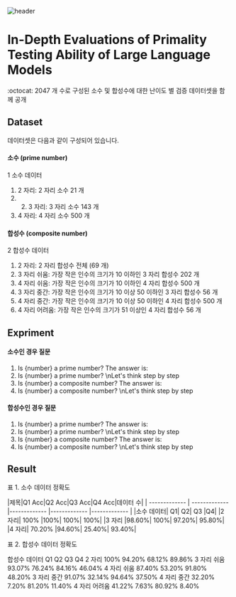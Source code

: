 ![header](https://capsule-render.vercel.app/api?type=transparent&color=white&height=200&section=header&text=HUMANE_LAB&animation=blink&fontSize=50&fontColor=d6ace6)

# In-Depth Evaluations of Primality Testing Ability of Large Language Models
:octocat: 2047 개 수로 구성된 소수 및 합성수에 대한 난이도 별 검증 데이터셋을 함께 공개
## Dataset

데이터셋은 다음과 같이 구성되어 있습니다.

#### 소수 (prime number)
1 소수 데이터 
1) 2 자리: 2 자리 소수 21 개
2) 2) 3 자리: 3 자리 소수 143 개
3) 4 자리: 4 자리 소수 500 개 

#### 합성수 (composite number)
2 합성수 데이터 
1) 2 자리: 2 자리 합성수 전체 (69 개)
2) 3 자리 쉬움: 가장 작은 인수의 크기가 10 이하인 3 자리 합성수 202 개
3) 4 자리 쉬움: 가장 작은 인수의 크기가 10 이하인 4 자리 합성수 500 개
4) 3 자리 중간: 가장 작은 인수의 크기가 10 이상 50 이하인 3 자리 합성수 56 개
5) 4 자리 중간: 가장 작은 인수의 크기가 10 이상 50 이하인 4 자리 합성수 500 개
6) 4 자리 어려움: 가장 작은 인수의 크기가 51 이상인 4 자리 합성수 56 개

## Expriment

#### 소수인 경우 질문
1. Is {number} a prime number? The answer is:
2. Is {number} a prime number? \nLet's think step by step
3. Is {number} a composite number? The answer is:
4. Is {number} a composite number? \nLet's think step by step

#### 합성수인 경우 질문
1. Is {number} a prime number? The answer is:
2. Is {number} a prime number? \nLet's think step by step
3. Is {number} a composite number? The answer is:
4. Is {number} a composite number? \nLet's think step by step
   
## Result
표 1. 소수 데이터 정확도

|제목|Q1 Acc|Q2 Acc|Q3 Acc|Q4 Acc|데이터 수|
| ------------- | ------------- |------------- |------------- |------------- |
|소수 데이터| Q1| Q2| Q3 |Q4|
|2 자리| 100% |100%| 100%| 100%|
|3 자리 |98.60%| 100%| 97.20%| 95.80%|
|4 자리| 70.20% |94.60%| 25.40%| 93.40%|

표 2.
합성수 데이터 정확도

합성수 데이터 Q1 Q2 Q3 Q4
2 자리 100% 94.20% 68.12% 89.86%
3 자리 쉬움 93.07% 76.24% 84.16% 46.04%
4 자리 쉬움 87.40% 53.20% 91.80% 48.20%
3 자리 중간 91.07% 32.14% 94.64% 37.50%
4 자리 중간 32.20% 7.20% 81.20% 11.40%
4 자리 어려움 41.22% 7.63% 80.92% 8.40%
